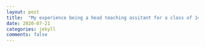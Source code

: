 ```yaml
---
layout: post
title:  "My experience being a head teaching assitant for a class of 140 students..."
date: 2020-07-21
categories: jekyll
comments: false
---
```


